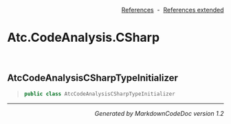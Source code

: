 <div style='text-align: right'>

[References](Index.md)&nbsp;&nbsp;-&nbsp;&nbsp;[References extended](IndexExtended.md)
</div>

# Atc.CodeAnalysis.CSharp

<br />

## AtcCodeAnalysisCSharpTypeInitializer

>```csharp
>public class AtcCodeAnalysisCSharpTypeInitializer
>```

<hr /><div style='text-align: right'><i>Generated by MarkdownCodeDoc version 1.2</i></div>
